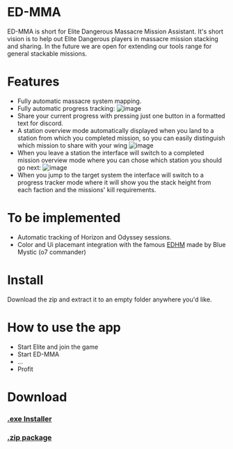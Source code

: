 # ED-MMA
ED-MMA is short for Elite Dangerous Massacre Mission Assistant.
It's short vision is to help out Elite Dangerous players in massacre mission stacking and sharing.
In the future we are open for extending our tools range for general stackable missions.

# Features
- Fully automatic massacre system mapping.
- Fully automatic progress tracking:
![image](https://user-images.githubusercontent.com/54154570/166171268-cbf6e68f-be05-43d2-bd28-12ccc1603dab.png)
- Share your current progress with pressing just one button in a formatted text for discord.
- A station overview mode automatically displayed when you land to a station from which you completed mission, so you can easily distinguish which mission to share with your wing
![image](https://user-images.githubusercontent.com/54154570/166171289-be3069e0-3f97-4528-831f-4fa84c49b632.png)
- When you leave a station the interface will switch to a completed mission overview mode where you can chose which station you should go next:
![image](https://user-images.githubusercontent.com/54154570/166171303-09ef763a-92e3-4670-a2b6-4ba2b07f9b16.png)
- When you jump to the target system the interface will switch to a progress tracker mode where it will show you the stack height from each faction and the missions' kill requirements.

# To be implemented

- Automatic tracking of Horizon and Odyssey sessions.
- Color and Ui placemant integration with the famous [EDHM](https://github.com/BlueMystical/EDHM_UI) made by Blue Mystic (o7 commander)

# Install

Download the zip and extract it to an empty folder anywhere you'd like.

# How to use the app

- Start Elite and join the game
- Start ED-MMA
- ...
- Profit

# Download

### [.exe Installer](https://github.com/ED-MMA/Source/releases/download/1.0/EliteMoney.exe)
### [.zip package](https://github.com/ED-MMA/Source/releases/download/1.0/EliteMoney.zip)
